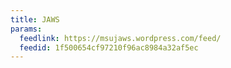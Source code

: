 ```yaml
---
title: JAWS
params:
  feedlink: https://msujaws.wordpress.com/feed/
  feedid: 1f500654cf97210f96ac8984a32af5ec
---
```

